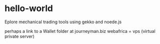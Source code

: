 # hello-world
Eplore mechanical trading tools using gekko and noede.js 

perhaps a link to a Wallet folder at journeyman.biz
webafrica = vps (virtual private server)
